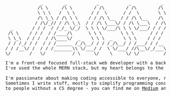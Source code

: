 
<pre>
             _        _           _           _           _           _             _          
            /\ \     /\ \        / /\        / /\        /\ \       /\ \           / /\        
            \ \ \   /  \ \      / /  \      / /  \       \ \ \     /  \ \         / /  \       
            /\ \_\ / /\ \ \    / / /\ \__  / / /\ \__    /\ \_\   / /\ \ \       / / /\ \      
           / /\/_// / /\ \_\  / / /\ \___\/ / /\ \___\  / /\/_/  / / /\ \ \     / / /\ \ \     
  _       / / /  / /_/_ \/_/  \ \ \ \/___/\ \ \ \/___/ / / /    / / /  \ \_\   / / /  \ \ \    
 /\ \    / / /  / /____/\      \ \ \       \ \ \      / / /    / / /    \/_/  / / /___/ /\ \   
 \ \_\  / / /  / /\____\/  _    \ \ \  _    \ \ \    / / /    / / /          / / /_____/ /\ \  
 / / /_/ / /  / / /______ /_/\__/ / / /_/\__/ / /___/ / /__  / / /________  / /_________/\ \ \ 
/ / /__\/ /  / / /_______\\ \/___/ /  \ \/___/ //\__\/_/___\/ / /_________\/ / /_       __\ \_\
\/_______/   \/__________/ \_____\/    \_____\/ \/_________/\/____________/\_\___\     /____/_/
</pre>
<pre>
I'm a front-end focused full-stack web developer with a background in design. 
I've used the whole MERN stack, but my heart belongs to the front end.

I'm passionate about making coding accessible to everyone, regardless of background or imagined aptitude. 
Sometimes I write stuff, mostly to simplify programming concepts that can feel complicated and prohibitive 
to people without a CS degree - you can find me on <a href="https://jessica-delgrande.medium.com/">Medium</a> and also on <a href="https://twitter.com/jessdelgrande">Twitter</a>.
</pre>
